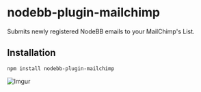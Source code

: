 nodebb-plugin-mailchimp
=======================

Submits newly registered NodeBB emails to your MailChimp's List.

## Installation

    npm install nodebb-plugin-mailchimp

![Imgur](http://i.imgur.com/hGKWUeI.png)
